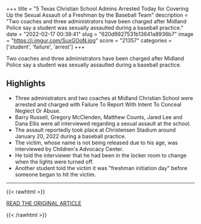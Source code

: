 +++
title = "5 Texas Christian School Admins Arrested Today for Covering Up the Sexual Assault of a Freshman by the Baseball Team"
description = "Two coaches and three administrators have been charged after Midland Police say a student was sexually assaulted during a baseball practice."
date = "2022-02-17 00:39:41"
slug = "620d9927531b13641a8936b7"
image = "https://i.imgur.com/SuxGOoN.jpg"
score = "21357"
categories = ['student', 'failure', 'arrest']
+++

Two coaches and three administrators have been charged after Midland Police say a student was sexually assaulted during a baseball practice.

## Highlights

- Three administrators and two coaches at Midland Christian School were arrested and charged with Failure To Report With Intent To Conceal Neglect Or Abuse.
- Barry Russell, Gregory McClenden, Matthew Counts, Jared Lee and Dana Ellis were all interviewed regarding a sexual assault at the school.
- The assault reportedly took place at Christensen Stadium around January 20, 2022 during a baseball practice.
- The victim, whose name is not being released due to his age, was interviewed by Children's Advocacy Center.
- He told the interviewer that he had been in the locker room to change when the lights were turned off.
- Another student told the victim it was "freshman initiation day" before someone began to hit the victim.

---

{{< rawhtml >}}
  <p class="article-category">
    <a target="_blank" href="https://www.newswest9.com/article/news/crime/midland-christian-school-arrests/513-ffa75e60-1efa-45b8-bccb-fe45c6a15272">READ THE ORIGINAL ARTICLE</a>
  </p>
{{< /rawhtml >}}
